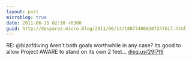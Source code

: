 ```yaml
---
layout: post
microblog: true
date: 2011-06-15 02:10 +0300
guid: http://desparoz.micro.blog/2011/06/14/t80774060107247617.html
---
```

RE: @bizofdiving Aren't both goals worthwhile in any case? Its good to allow Project AWARE to stand on its own 2 feet… [disq.us/29l7t9](http://disq.us/29l7t9)
